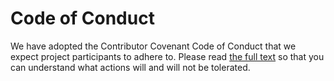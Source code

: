 # Code of Conduct

We have adopted the Contributor Covenant Code of Conduct that we expect project participants to adhere to. Please read [the full text](https://www.contributor-covenant.org/version/1/4/code-of-conduct) so that you can understand what actions will and will not be tolerated.
